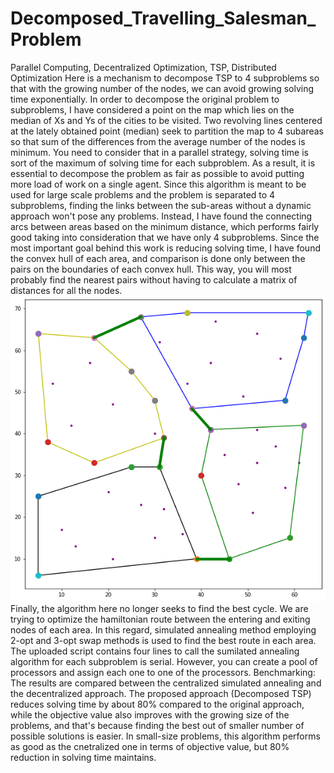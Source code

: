 # Decomposed_Travelling_Salesman_Problem
Parallel Computing, Decentralized Optimization, TSP, Distributed Optimization
Here is a mechanism to decompose TSP to 4 subproblems so that with the growing number of the nodes, we can avoid growing solving time exponentially.
In order to decompose the original problem to subproblems, I have considered a point on the map which lies on the median of Xs and Ys of the cities to be visited. Two revolving lines centered at the lately obtained point (median) seek to partition the map to 4 subareas so that sum of the differences from the average number of the nodes is minimum. You need to consider that in a parallel strategy, solving time is sort of the maximum of solving time for each subproblem. As a result, it is essential to decompose the problem as fair as possible to avoid putting more load of work on a single agent. Since this algorithm is meant to be used for large scale problems and the problem is separated to 4 subproblems, finding the links between the sub-areas without a dynamic approach won't pose any problems. Instead, I have found the connecting arcs between areas based on the minimum distance, which performs fairly good taking into consideration that we have only 4 subproblems. Since the most important goal behind this work is reducing solving time, I have found the convex hull of each area, and comparison is done only between the pairs on the boundaries of each convex hull. This way, you will most probably find the nearest pairs without having to calculate a matrix of distances for all the nodes.
![My Image](sample.png)
Finally, the algorithm here no longer seeks to find the best cycle. We are trying to optimize the hamiltonian route between the entering and exiting nodes of each area. In this regard, simulated annealing method employing 2-opt and 3-opt swap methods is used to find the best route in each area. The uploaded script contains four lines to call the sumilated annealing algorithm for each subproblem is serial. However, you can create a pool of processors and assign each one to one of the processors.
Benchmarking: The results are compared between the centralized simulated annealing and the decentralized approach. The proposed approach (Decomposed TSP) reduces solving time by about 80% compared to the original approach, while the objective value also improves with the growing size of the problems, and that's because finding the best out of smaller number of possible solutions is easier. In small-size problems, this algorithm performs as good as the cnetralized one in terms of objective value, but 80% reduction in solving time maintains.
